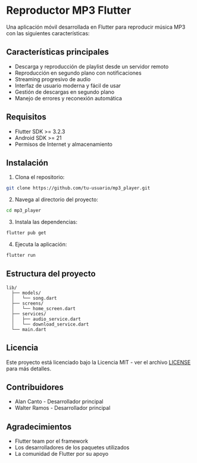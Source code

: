 # Reproductor MP3 Flutter

Una aplicación móvil desarrollada en Flutter para reproducir música MP3 con las siguientes características:

## Características principales

- Descarga y reproducción de playlist desde un servidor remoto
- Reproducción en segundo plano con notificaciones
- Streaming progresivo de audio
- Interfaz de usuario moderna y fácil de usar
- Gestión de descargas en segundo plano
- Manejo de errores y reconexión automática

## Requisitos

- Flutter SDK >= 3.2.3
- Android SDK >= 21
- Permisos de Internet y almacenamiento

## Instalación

1. Clona el repositorio:
```bash
git clone https://github.com/tu-usuario/mp3_player.git
```

2. Navega al directorio del proyecto:
```bash
cd mp3_player
```

3. Instala las dependencias:
```bash
flutter pub get
```

4. Ejecuta la aplicación:
```bash
flutter run
```

## Estructura del proyecto

```
lib/
  ├── models/
  │   └── song.dart
  ├── screens/
  │   └── home_screen.dart
  ├── services/
  │   ├── audio_service.dart
  │   └── download_service.dart
  └── main.dart
```

## Licencia

Este proyecto está licenciado bajo la Licencia MIT - ver el archivo [LICENSE](LICENSE) para más detalles.

## Contribuidores

- Alan Canto - Desarrollador principal
- Walter Ramos - Desarrollador principal

## Agradecimientos

- Flutter team por el framework
- Los desarrolladores de los paquetes utilizados
- La comunidad de Flutter por su apoyo 